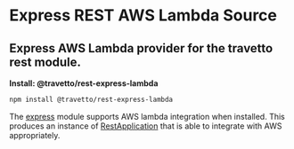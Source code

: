 <!-- This file was generated by @travetto/doc and should not be modified directly -->
<!-- Please modify https://github.com/travetto/travetto/tree/main/module/rest-express-lambda/doc.ts and execute "npx trv doc" to rebuild -->
# Express REST AWS Lambda Source
## Express AWS Lambda provider for the travetto rest module.

**Install: @travetto/rest-express-lambda**
```bash
npm install @travetto/rest-express-lambda
```

The [express](https://expressjs.com) module supports AWS lambda integration when installed.  This produces an instance of [RestApplication](https://github.com/travetto/travetto/tree/main/module/rest/src/application/rest.ts#L24) that is able to integrate with AWS appropriately.
